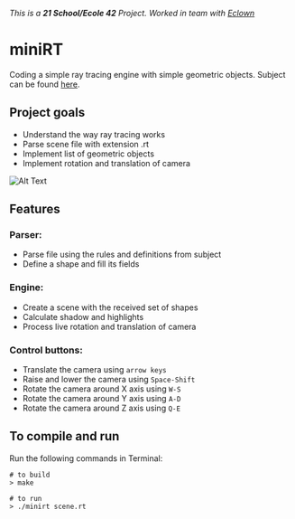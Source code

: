 _This is a **21 School/Ecole 42** Project. Worked in team with [Eclown](https://github.com/grimashevich)_

# miniRT

Coding a simple ray tracing engine with simple geometric objects. Subject can be found [here](https://cdn.intra.42.fr/pdf/pdf/55794/en.subject.pdf).

## Project goals

* Understand the way ray tracing works
* Parse scene file with extension .rt
* Implement list of geometric objects
* Implement rotation and translation of camera

![Alt Text](miniRT.gif)

## Features

### Parser:
- Parse file using the rules and definitions from subject
- Define a shape and fill its fields

### Engine:
- Create a scene with the received set of shapes
- Calculate shadow and highlights
- Process live rotation and translation of camera

### Control buttons:
- Translate the camera using `arrow keys`
- Raise and lower the camera using `Space-Shift`
- Rotate the camera around X axis using `W-S`
- Rotate the camera around Y axis using `A-D`
- Rotate the camera around Z axis using `Q-E`

## To compile and run
Run the following commands in Terminal:
```shell
# to build
> make

# to run
> ./minirt scene.rt 
```
